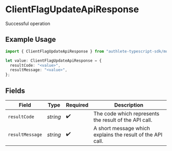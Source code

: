 # ClientFlagUpdateApiResponse

Successful operation

## Example Usage

```typescript
import { ClientFlagUpdateApiResponse } from "authlete-typescript-sdk/models/operations";

let value: ClientFlagUpdateApiResponse = {
  resultCode: "<value>",
  resultMessage: "<value>",
};
```

## Fields

| Field                                                      | Type                                                       | Required                                                   | Description                                                |
| ---------------------------------------------------------- | ---------------------------------------------------------- | ---------------------------------------------------------- | ---------------------------------------------------------- |
| `resultCode`                                               | *string*                                                   | :heavy_check_mark:                                         | The code which represents the result of the API call.      |
| `resultMessage`                                            | *string*                                                   | :heavy_check_mark:                                         | A short message which explains the result of the API call. |